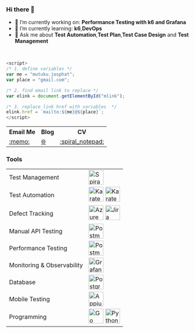 ### Hi there 👋

- 🔭 I’m currently working on: **Performance Testing with k6 and Grafana**
- 🌱 I’m currently learning: **k6**,**DevOps**
- 💬 Ask me about **Test Automation**,**Test Plan**,**Test Case Design** and **Test Management**

</br>

```js
<script>
/* 1. define variables */
var me = "mutuku.josphat";
var place = "gmail.com";

/* 2. find email link to replace */
var elink = document.getElementById("mlink");

/* 3. replace link href with variables  */
elink.href = `mailto:${me}@${place}`;
</script>

```

<table>
    <tr>
        <th>Email Me</th>
        <th>Blog</th>
        <th>CV</th>
    </tr>
    <tr>
        <td>
            <a id="mlink" href="#">:memo:</a>
        </td>
        <td>
            <a href="https://jaymutuku.netlify.app/">🌐</a>
        </td>
        <td>
            <a href="https://kazikwisha.github.io/profile">:spiral_notepad:</a>
        </td>
    </tr>
</table>

### Tools

<table>
<tr>
<td>Test Management</td>
<td>
<a href="https://www.inflectra.com/SpiraTest/"><img src="https://www.inflectra.com/Images/icons/icon-spiratest.svg" alt="Spira" width="40" height="40"/></a>
</td>
</tr>

<tr>
<td>Test Automation</td>
<td>
<a href="https://karatelabs.github.io/karate/"><img src="https://upload.wikimedia.org/wikipedia/commons/f/f7/Karate_software_logo.svg"  alt="Karate" width="40" height="40"/></a>
<a href="https://www.selenium.dev/"><img src="https://www.svgrepo.com/download/354321/selenium.svg"  alt="Karate" width="40" height="40"/></a>
</td>

</tr>

<tr>
<td>Defect Tracking</td>
<td>
<a href="https://azure.microsoft.com/en-us"><img src="https://www.vectorlogo.zone/logos/microsoft_azure/microsoft_azure-icon.svg"  alt="Azure" width="40" height="40"/></a>
<a href="https://www.atlassian.com/software/jira"><img src="https://www.vectorlogo.zone/logos/atlassian_jira/atlassian_jira-icon.svg"  alt="Jira" width="40" height="40"/></a>

</td>
</tr>

<tr>
<td>Manual API Testing</td>
<td>
<a href="https://www.postman.com/"><img src="https://www.vectorlogo.zone/logos/getpostman/getpostman-icon.svg"  alt="Postman" width="40" height="40"/></a>
</td>
</tr>

<tr>
<td>Performance Testing</td>
<td>
<a href="https://k6.io"><img src="https://upload.wikimedia.org/wikipedia/commons/e/ef/K6-logo.svg"  alt="Postman" width="40" height="40"/></a>
</td>
</tr>

<tr>
<td> Monitoring & Observability</td>
<td>
<a href="https://grafana.com/"><img src="https://www.vectorlogo.zone/logos/grafana/grafana-icon.svg"  alt="Grafana" width="40" height="40"/></a>
</td>
</tr>

<tr>
<td> Database</td>
<td>
<a href="https://www.postgresql.org/"><img src="https://www.vectorlogo.zone/logos/postgresql/postgresql-icon.svg"  alt="PostgreSQL" width="40" height="40"/></a>
</td>
</tr>

<tr>
<td> Mobile Testing</td>
<td>
<a href="https://appium.io/ "><img src="https://www.svgrepo.com/download/353413/appium.svg"  alt="Appium" width="40" height="40"/></a>
</td>
</tr>

<tr>
<td> Programming</td>
<td>
<a href="https://go.dev/"><img src="https://www.vectorlogo.zone/logos/golang/golang-official.svg"  alt="Go" width="40" height="40"/></a>
<a href="https://python.org/"><img src="https://www.vectorlogo.zone/logos/python/python-icon.svg"  alt="Python" width="40" height="40"/></a>
</td>
</tr>

</table>

